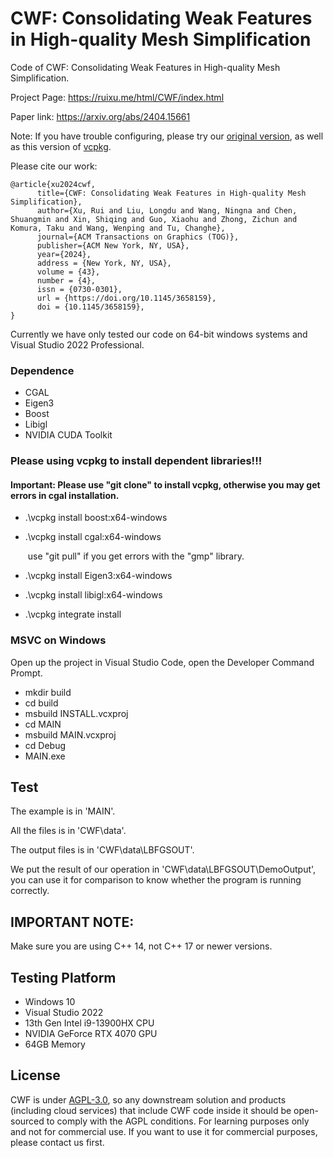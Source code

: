 # CWF: Consolidating Weak Features in High-quality Mesh Simplification

Code of CWF: Consolidating Weak Features in High-quality Mesh Simplification.

Project Page: https://ruixu.me/html/CWF/index.html 

Paper link: https://arxiv.org/abs/2404.15661


Note: If you have trouble configuring, please try our [original version](https://github.com/Xrvitd/CWF/tree/c2d6a7fe35bac171063eb77e66df9dc9eca8a2d8), as well as this version of [vcpkg](https://www.dropbox.com/scl/fi/x79za5w28sg4yzq53uh7e/vcpkg.zip?rlkey=re26jx3rfb6nw2gv776w6b0k9&dl=0). 

Please cite our work:
```
@article{xu2024cwf,
      title={CWF: Consolidating Weak Features in High-quality Mesh Simplification}, 
      author={Xu, Rui and Liu, Longdu and Wang, Ningna and Chen, Shuangmin and Xin, Shiqing and Guo, Xiaohu and Zhong, Zichun and Komura, Taku and Wang, Wenping and Tu, Changhe},
      journal={ACM Transactions on Graphics (TOG)},
      publisher={ACM New York, NY, USA},
      year={2024},
      address = {New York, NY, USA},
      volume = {43},
      number = {4},
      issn = {0730-0301},
      url = {https://doi.org/10.1145/3658159},
      doi = {10.1145/3658159},
}
```

Currently we have only tested our code on 64-bit windows systems and Visual Studio 2022 Professional.

### Dependence

- CGAL
- Eigen3
- Boost
- Libigl
- NVIDIA CUDA Toolkit

### Please using vcpkg to install dependent libraries!!!

#### Important: Please use  "git clone" to install vcpkg, otherwise you may get errors in cgal installation.

- .\vcpkg install boost:x64-windows
- .\vcpkg install cgal:x64-windows
  
  ​	use "git pull" if you get errors with the "gmp" library.
- .\vcpkg install Eigen3:x64-windows
- .\vcpkg install libigl:x64-windows
- .\vcpkg integrate install

### MSVC on Windows

Open up the project in Visual Studio Code, open the Developer Command Prompt.

- mkdir build
- cd build
- msbuild INSTALL.vcxproj
- cd MAIN
- msbuild MAIN.vcxproj
- cd Debug
- MAIN.exe

## Test

The example is in 'MAIN'.

All the files is in 'CWF\data'.

The output files is in 'CWF\data\LBFGSOUT'.

We put the result of our operation in 'CWF\data\LBFGSOUT\DemoOutput', you can use it for comparison to know whether the program is running correctly.

## IMPORTANT NOTE:

Make sure you are using C++ 14, not C++ 17 or newer versions. 

## Testing Platform

- Windows 10
- Visual Studio 2022
- 13th Gen Intel i9-13900HX CPU
- NVIDIA GeForce RTX 4070 GPU
- 64GB Memory

## License
CWF is under [AGPL-3.0](https://www.gnu.org/licenses/agpl-3.0.en.html), so any downstream solution and products (including cloud services) that include CWF code inside it should be open-sourced to comply with the AGPL conditions. For learning purposes only and not for commercial use. If you want to use it for commercial purposes, please contact us first.

